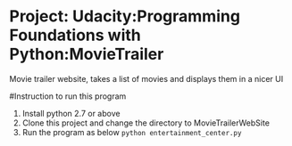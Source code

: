 # Project: Udacity:Programming Foundations with Python:MovieTrailer
Movie trailer website, takes a list of movies and displays them in a nicer UI

#Instruction to run this program

1. Install python 2.7 or above
2. Clone this project and change the directory to MovieTrailerWebSite
3. Run the program as below
`python entertainment_center.py`
